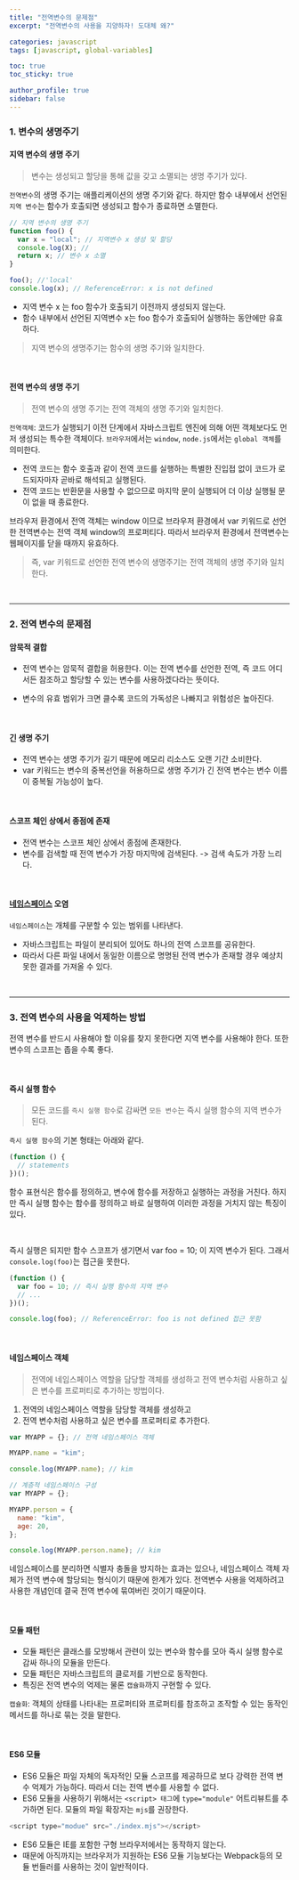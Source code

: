 ```yaml
---
title: "전역변수의 문제점"
excerpt: "전역변수의 사용을 지양하자! 도대체 왜?"

categories: javascript
tags: [javascript, global-variables]

toc: true
toc_sticky: true

author_profile: true
sidebar: false
---
```


### 1. 변수의 생명주기

#### 지역 변수의 생명 주기

> 변수는 생성되고 할당을 통해 값을 갖고 소멸되는 생명 주기가 있다.

`전역변수`의 생명 주기는 애플리케이션의 생명 주기와 같다. 하지만 함수 내부에서 선언된 `지역 변수`는 함수가 호출되면 생성되고 함수가 종료하면 소멸한다.

```js
// 지역 변수의 생명 주기
function foo() {
  var x = "local"; // 지역변수 x 생성 및 할당
  console.log(X); //
  return x; // 변수 x 소멸
}

foo(); //'local'
console.log(x); // ReferenceError: x is not defined
```

- 지역 변수 x 는 foo 함수가 호출되기 이전까지 생성되지 않는다.
- 함수 내부에서 선언된 지역변수 x는 foo 함수가 호출되어 실행하는 동안에만 유효하다.

> 지역 변수의 생명주기는 함수의 생명 주기와 일치한다.

<br>

#### 전역 변수의 생명 주기

> 전역 변수의 생명 주기는 전역 객체의 생명 주기와 일치한다.

`전역객체`: 코드가 실행되기 이전 단계에서 자바스크립트 엔진에 의해 어떤 객체보다도 먼저 생성되는 특수한 객체이다. `브라우저`에서는 `window`, `node.js`에서는 `global 객체`를 의미한다.

- 전역 코드는 함수 호출과 같이 전역 코드를 실행하는 특별한 진입접 없이 코드가 로드되자마자 곧바로 해석되고 실행된다.
- 전역 코드는 반환문을 사용할 수 없으므로 마지막 문이 실행되어 더 이상 실행될 문이 없을 때 종료한다.

브라우저 환경에서 전역 객체는 window 이므로 브라우저 환경에서 var 키워드로 선언한 전역변수는 전역 객체 window의 프로퍼티다. 따라서 브라우저 환경에서 전역변수는 웹페이지를 닫을 때까지 유효하다.

> 즉, var 키워드로 선언한 전역 변수의 생명주기는 전역 객체의 생명 주기와 일치한다.

<br>

---

### 2. 전역 변수의 문제점

#### 암묵적 결합

- 전역 변수는 암묵적 결합을 허용한다. 이는 전역 변수를 선언한 전역, 즉 코드 어디서든 참조하고 할당할 수 있는 변수를 사용하겠다라는 뜻이다.

- 변수의 유효 범위가 크면 클수록 코드의 가독성은 나빠지고 위험성은 높아진다.

<br>

#### 긴 생명 주기

- 전역 변수는 생명 주기가 길기 때문에 메모리 리소스도 오랜 기간 소비한다.
- var 키워드는 변수의 중복선언을 허용하므로 생명 주기가 긴 전역 변수는 변수 이름이 중복될 가능성이 높다.

<br>

#### 스코프 체인 상에서 종점에 존재

- 전역 변수는 스코프 체인 상에서 종점에 존재한다.
- 변수를 검색할 때 전역 변수가 가장 마지막에 검색된다. -> 검색 속도가 가장 느리다.

<br>

#### [네임스페이스](https://ko.wikipedia.org/wiki/%EC%9D%B4%EB%A6%84%EA%B3%B5%EA%B0%84) 오염

`네임스페이스`는 개체를 구분할 수 있는 범위를 나타낸다.

- 자바스크립트는 파일이 분리되어 있어도 하나의 전역 스코프를 공유한다.
- 따라서 다른 파일 내에서 동일한 이름으로 명명된 전역 변수가 존재할 경우 예상치 못한 결과를 가져올 수 있다.

<br>

---

### 3. 전역 변수의 사용을 억제하는 방법

전역 변수를 반드시 사용해야 할 이유를 찾지 못한다면 지역 변수를 사용해야 한다. 또한 변수의 스코프는 좁을 수록 좋다.

<br>

#### 즉시 실행 함수

> 모든 코드를 `즉시 실행 함수`로 감싸면 `모든 변수`는 즉시 실행 함수의 지역 변수가 된다.

`즉시 실행 함수`의 기본 형태는 아래와 같다.

```js
(function () {
  // statements
})();
```

함수 표현식은 함수를 정의하고, 변수에 함수를 저장하고 실행하는 과정을 거친다. 하지만 즉시 실행 함수는 함수를 정의하고 바로 실행하여 이러한 과정을 거치지 않는 특징이 있다.

<br>

즉시 실행은 되지만 함수 스코프가 생기면서 var foo = 10; 이 지역 변수가 된다. 그래서 `console.log(foo)`는 접근을 못한다.

```js
(function () {
  var foo = 10; // 즉시 실행 함수의 지역 변수
  // ...
})();

console.log(foo); // ReferenceError: foo is not defined 접근 못함
```

<br>

#### 네임스페이스 객체

> 전역에 네임스페이스 역할을 담당할 객체를 생성하고 전역 변수처럼 사용하고 싶은 변수를 프로퍼티로 추가하는 방법이다.

1. 전역의 네임스페이스 역할을 담당할 객체를 생성하고
2. 전역 변수처럼 사용하고 싶은 변수를 프로퍼티로 추가한다.

```js
var MYAPP = {}; // 전역 네임스페이스 객체

MYAPP.name = "kim";

console.log(MYAPP.name); // kim

// 계층적 네임스페이스 구성
var MYAPP = {};

MYAPP.person = {
  name: "kim",
  age: 20,
};

console.log(MYAPP.person.name); // kim
```

네임스페이스를 분리하면 식별자 충돌을 방지하는 효과는 있으나, 네임스페이스 객체 자체가 전역 변수에 할당되는 형식이기 때문에 한계가 있다. 전역변수 사용을 억제하려고 사용한 개념인데 결국 전역 변수에 묶여버린 것이기 때문이다.

<br>

#### 모듈 패턴

- 모듈 패턴은 클래스를 모방해서 관련이 있는 변수와 함수를 모아 즉시 실행 함수로 감싸 하나의 모듈을 만든다.
- 모듈 패턴은 자바스크립트의 클로저를 기반으로 동작한다.
- 특징은 전역 변수의 억제는 물론 `캡슐화`까지 구현할 수 있다.

`캡슐화`: 객체의 상태를 나타내는 프로퍼티와 프로퍼티를 참조하고 조작할 수 있는 동작인 메서드를 하나로 묶는 것을 말한다.

<br>

#### ES6 모듈

- ES6 모듈은 파일 자체의 독자적인 모듈 스코프를 제공하므로 보다 강력한 전역 변수 억제가 가능하다. 따라서 더는 전역 변수를 사용할 수 없다.
- ES6 모듈을 사용하기 위해서는 `<script> 태그`에 `type="module"` 어트리뷰트를 추가하면 된다. 모듈의 파일 확장자는 `mjs`를 권장한다.

```js
<script type="modue" src="./index.mjs"></script>
```

- ES6 모듈은 IE를 포함한 구형 브라우저에서는 동작하지 않는다.
- 때문에 아직까지는 브라우저가 지원하는 ES6 모듈 기능보다는 Webpack등의 모듈 번들러를 사용하는 것이 일반적이다.
